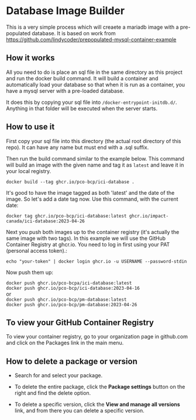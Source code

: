 # Database Image Builder

This is a very simple process which will creaete a mariadb image with a pre-populated database. It is based on work
from https://github.com/lindycoder/prepopulated-mysql-container-example


## How it works

All you need to do is place an sql file in the same directory as this project and run the docker build command.
It will build a container and automatically load your database so that when it is run as a container, you have
a mysql server with a pre-loaded database.

It does this by copying your sql file into `/docker-entrypoint-initdb.d/`. Anything in that folder will be executed
when the server starts.

## How to use it

First copy your sql file into this directory (the actual root directory of this repo). It can have any name but
must end with a .sql suffix.

Then run the build command similar to the example below.
This command will build an image with the given name and tag it as `latest` and leave it in your local registry.

`docker build --tag ghcr.io/pco-bcp/ici-database .`

It's good to have the image tagged as both 'latest' and the date of the image. So let's add a date tag now.
Use this command, with the current date:

`docker tag ghcr.io/pco-bcp/ici-database:latest ghcr.io/impact-canada/ici-database:2023-04-26`

Next you push both images up to the container registry (it's actually the same image with two tags).
In this example we will use the GitHub Container Registry
at ghcr.io. You need to log in first using your PAT (personal access token).:

`echo "your-token" | docker login ghcr.io -u USERNAME --password-stdin`

Now push them up:

`docker push ghcr.io/pco-bcpa/ici-database:latest`<br>
`docker push ghcr.io/pco-bcp/ici-database:2023-04-16`<br>
or<br>
`docker push ghcr.io/pco-bcp/pm-database:latest`<br>
`docker push ghcr.io/pco-bcp/pm-database:2023-04-26`

## To view your GitHub Container Registry

To view your container registry, go to your organization page in github.com and click on the Packages link in the main menu.

## How to delete a package or version

- Search for and select your package.

- To delete the entire package, click the **Package settings** button on the right and find the delete option.

- To delete a specific version, click the **View and manage all versions** link, and from there you can delete a specific version.
